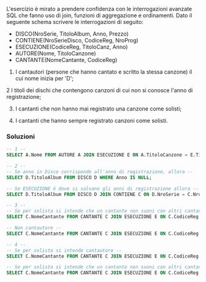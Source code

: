 L'esercizio è mirato a prendere confidenza con le interrogazioni avanzate SQL che fanno uso di join, funzioni di aggregazione e ordinamenti. 
Dato il seguente schema scrivere le interrogazioni di seguito:

- DISCO(NroSerie, TitoloAlbum, Anno, Prezzo) 
- CONTIENE(NroSerieDisco, CodiceReg, NroProg) 
- ESECUZIONE(CodiceReg, TitoloCanz, Anno) 
- AUTORE(Nome, TitoloCanzone) 
- CANTANTE(NomeCantante, CodiceReg)

1. I cantautori (persone che hanno cantato e scritto la stessa canzone) il cui nome inizia per 'D';

2 I titoli dei dischi che contengono canzoni di cui non si conosce l'anno di registrazione;

3. I cantanti che non hanno mai registrato una canzone come solisti; 

4. I cantanti che hanno sempre registrato canzoni come solisti.

### Soluzioni

```sql
-- 1 --
SELECT A.Nome FROM AUTORE A JOIN ESECUZIONE E ON A.TitoloCanzone = E.TitoloCanz JOIN CANTANTE C ON A.nome = C.NomeCantante WHERE A.Nome = C.NomeCantante AND C.CodiceReg = E.CodiceReg AND E.TitoloCanz = A.TitoloCanzone AND A.Nome LIKE "D%";
```

```sql
-- 2 --
-- Se anno in Disco corrisponde all'anno di registrazione, allora --
SELECT D.TitoloAlbum FROM DISCO D WHERE Anno IS NULL;

-- Se ESECUZIONE è dove si salvano gli anni di registrazione allora --
SELECT D.TitoloAlbum FROM DISCO D JOIN CONTIENE C ON D.NroSerie = C.NroSerieDisco JOIN ESECUZIONE E ON C.CodiceReg = E.CodiceReg WHERE E.Anno IS NULL AND D.NroSerie = C.NroSerieDisco AND C.CodiceReg = E.CodiceReg;
```

```sql
-- 3 --
-- Se per solista si intende che un cantante non suoni con altri cantanti allora: --
SELECT C.NomeCantante FROM CANTANTE C JOIN ESECUZIONE E ON C.CodiceReg = E.CodiceReg JOIN AUTORE A ON E.TitoloCanz = A.TitoloCanzone WHERE A.TitoloCanzone = E.TitoloCanzone AND E.CodiceReg = C.CodiceReg AND COUNT(A.Nome) != 1;

-- Non cantautore --
SELECT C.NomeCantante FROM CANTANTE C JOIN ESECUZIONE E ON C.CodiceReg = E.CodiceReg JOIN AUTORE A ON E.TitoloCanz = A.TitoloCanzone WHERE A.TitoloCanzone = E.TitoloCanzone AND E.CodiceReg = C.CodiceReg AND A.Nome <> C.NomeCantante;
```

```sql
-- 4 --
-- Se per solista si intende cantautore --
SELECT C.NomeCantante FROM CANTANTE C JOIN ESECUZIONE E ON C.CodiceReg = E.CodiceReg JOIN AUTORE A ON E.TitoloCanz = A.TitoloCanzone WHERE A.TitoloCanzone = E.TitoloCanzone AND E.CodiceReg = C.CodiceReg AND C.NomeCantante = A.Nome;

-- Se per solista si intende che un cantante non suoni con altri cantanti allora: --
SELECT C.NomeCantante FROM CANTANTE C JOIN ESECUZIONE E ON C.CodiceReg = E.CodiceReg JOIN AUTORE A ON E.TitoloCanz = A.TitoloCanzone WHERE A.TitoloCanzone = E.TitoloCanzone AND E.CodiceReg = C.CodiceReg AND COUNT(A.Nome) = 1;
```
